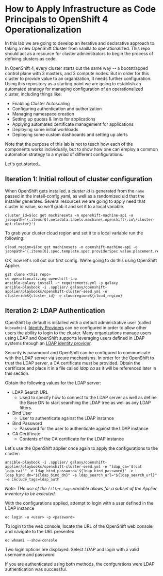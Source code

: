 # How to Apply Infrastructure as Code Principals to OpenShift 4 Operationalization

In this lab we are going to develop an iterative and declarative approach to taking a new OpenShift Cluster from vanilla to operationalized. This repo should act as a resource for cluster administrators to begin the process of defining clusters as code.

In OpenShift 4, every cluster starts out the same way -- a bootstrapped control plane with 3 masters, and 3 compute nodes. But in order for this cluster to provide value to an organization, it needs further configuration. Using this repository as a starting point we are going to establish an automated strategy for managing configuration of an operationalized cluster, including things like:

* Enabling Cluster Autoscaling
* Configuring authentication and authorization
* Managing namespace creation
* Setting up quotas & limits for applications
* Applying automated certificate management for applications
* Deploying some initial workloads
* Deploying some custom dashboards and setting up alerts

Note that the purpose of this lab is not to teach how each of the components works individually, but to show how one can employ a common automation strategy to a myriad of different configurations.

Let's get started...

## Iteration 1: Initial rollout of cluster configuration

When OpenShift gets installed, a _cluster id_ is generated from the `name` passed in the install-config.yaml, as well as a randomized uid that the installer generates. Several resources we are going to apply need that cluster id value, so we'll grab it and set it to a local variable.

    cluster_id=$(oc get machinesets -n openshift-machine-api -o jsonpath='{.items[0].metadata.labels.machine\.openshift\.io\/cluster-api-cluster}')



To grab your cluster cloud region and set it to a local variable run the following:

    cloud_region=$(oc get machinesets -n openshift-machine-api -o jsonpath='{.items[0].spec.template.spec.providerSpec.value.placement.region}')



OK, now let's roll out our first config. We're going to do this using OpenShift Applier.

    git clone <this repo>
    cd operationalizing-openshift-lab
    ansible-galaxy install -r requirements.yml -p galaxy
    ansible-playbook -i .applier/ galaxy/openshift-applier/playbooks/openshift-cluster-seed.yml -e clusterid=${cluster_id} -e cloudregion=${cloud_region}

## Iteration 2: LDAP Authentication

OpenShift by default is installed with a default administrative user (called `kubeadmin`). [Identity Providers](https://docs.openshift.com/container-platform/4.1/authentication/understanding-identity-provider.html) can be configured in order to allow other users the ability to login to the cluster. Many organizations manage users using LDAP and OpenShift supports leveraging users defined in LDAP systems through an [LDAP identity provider](https://docs.openshift.com/container-platform/4.1/authentication/identity_providers/configuring-ldap-identity-provider.html).

Security is paramount and OpenShift can be configured to communicate with the LDAP server via secure mechanisms. In order for the OpenShift to trust the LDAP server, a CA certificate must be provided. Obtain the certificate and place it in a file called _ldap.ca_ as it will be referenced later in this section.

Obtain the following values for the LDAP server:

* LDAP Search URL
    * Used to specify how to connect to the LDAP server as well as define the Base DN to start searching the LDAP tree as well as any LDAP filters.
* Bind User
    * User to authenticate against the LDAP instance
* Bind Password
    * Password for the user to authenticate against the LDAP instance
* CA Certificate
    * Contents of the CA certificate for the LDAP instance

Let's use the OpenShift applier once again to apply the configurations to the cluster:

    ansible-playbook -i .applier/ galaxy/openshift-applier/playbooks/openshift-cluster-seed.yml -e "ldap_ca='$(cat ldap.ca)'" -e ldap_bind_password='${ldap_bind_password}' -e ldap_bind_dn="${ldap_bind_dn}" -e ldap_search_url="${ldap_search_url}" -e include_tags=ldap_auth

_Note: THe use of the `filter_tags` variable allows for a subset of the Applier inventory to be executed._

With the configurations applied, attempt to login with a user defined in the LDAP instance

    oc login -u <user> -p <password>

To login to the web console, locate the URL of the OpenShift web console and navigate to the URL presented

    oc whoami --show-console

Two login options are displayed. Select _LDAP_ and login with a valid username and password

If you are authenticated using both methods, the confgurations were LDAP authentication was successful.